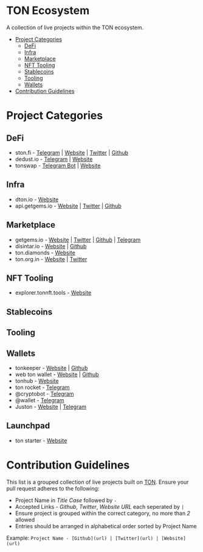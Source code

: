 # **TON Ecosystem**

A collection of live projects within the TON ecosystem.

- [Project Categories](#project-categories)
    - [DeFi](#defi)
    - [Infra](#infra)
    - [Marketplace](#marketplace)
    - [NFT Tooling](#nft-tooling)
    - [Stablecoins](#stablecoins)
    - [Tooling](#tooling)
    - [Wallets](#wallets)
- [Contribution Guidelines](#contribution-guidelines)

# Project Categories

## DeFi
- ston.fi - [Telegram](https://t.me/stonfidex) | [Website](https://ston.fi/?en) | [Twitter](https://twitter.com/ston_fi) | [Github](https://github.com/ston-fi)
- dedust.io - [Telegram](https://t.me/Scaleton) | [Website](https://dedust.io/)
- tonswap - [Telegram Bot](https://t.me/TonSwapOfficialBot) | [Website](https://tonswap.org/)

## Infra
- dton.io - [Website](https://dton.io)
- api.getgems.io  - [Website](https://api.getgems.io/graphql) | [Twitter](https://twitter.com/getgemsdotio) | [Github](https://github.com/getgems-io)

## Marketplace
- getgems.io - [Website](https://getgems.io) | [Twitter](https://twitter.com/getgemsdotio) | [Github](https://github.com/getgems-io) | [Telegram](https://t.me/getgems)
- disintar.io - [Website](https://disintar.io) | [Github](https://github.com/disintar)
- ton.diamonds - [Website](https://ton.diamonds)
- ton.org.in - [Website](https://ton.org.in) | [Twitter](https://twitter.com/IKingyru)

## NFT Tooling
- explorer.tonnft.tools  - [Website](https://explorer.tonnft.tools)

## Stablecoins

## Tooling

## Wallets
- tonkeeper - [Website](https://tonkeeper.com) |  [Github](https://github.com/tonkeeper)
- web ton wallet - [Website](https://wallet.ton.org) |  [Github](https://github.com/ton-blockchain)
- tonhub - [Website](https://tonhub.com)
- ton rocket - [Telegram](https://t.me/tonRocketBot)
- @cryptobot - [Telegram](https://t.me/CryptoBot)
- @wallet - [Telegram](https://t.me/wallet)
- Juston - [Website](https://juston.io) | [Telegram](https://t.me/juston_ru)

## Launchpad
- ton starter - [Website](https://tonstarter.com)

# Contribution Guidelines

This list is a grouped collection of live projects built on [TON](https://ton.org).
Ensure your pull request adheres to the following:

- Project Name in *Title Case* followed by ` - `
- Accepted Links - *Github*, *Twitter*, *Website URL* each seperated by ` | `
- Ensure project is grouped within the correct category, no more than *2* allowed
- Entries should be arranged in alphabetical order sorted by Project Name

Example: `Project Name - [Github](url) | [Twitter](url) | [Website](url)`

